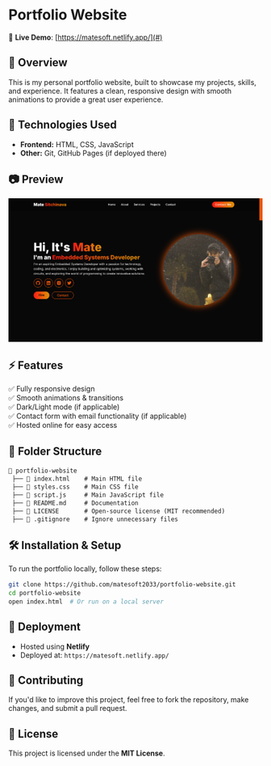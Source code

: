 # Portfolio Website  

🚀 **Live Demo**: [https://matesoft.netlify.app/](#)  

## 📌 Overview  
This is my personal portfolio website, built to showcase my projects, skills, and experience. It features a clean, responsive design with smooth animations to provide a great user experience.  

## 🔧 Technologies Used  
- **Frontend:** HTML, CSS, JavaScript  
- **Other:** Git, GitHub Pages (if deployed there)  

## 📷 Preview  
![Portfolio Preview](portfolio.png)

## ⚡ Features  
✅ Fully responsive design  
✅ Smooth animations & transitions  
✅ Dark/Light mode (if applicable)  
✅ Contact form with email functionality (if applicable)  
✅ Hosted online for easy access  

## 📂 Folder Structure  
```
📂 portfolio-website  
 ├── 📜 index.html    # Main HTML file  
 ├── 📜 styles.css    # Main CSS file  
 ├── 📜 script.js     # Main JavaScript file  
 ├── 📜 README.md     # Documentation  
 ├── 📜 LICENSE       # Open-source license (MIT recommended)  
 ├── 📜 .gitignore    # Ignore unnecessary files  
```

## 🛠️ Installation & Setup  
To run the portfolio locally, follow these steps:  

```sh
git clone https://github.com/matesoft2033/portfolio-website.git  
cd portfolio-website  
open index.html  # Or run on a local server  
```

## 🎯 Deployment  
- Hosted using **Netlify**  
- Deployed at: `https://matesoft.netlify.app/`  

## 🤝 Contributing  
If you'd like to improve this project, feel free to fork the repository, make changes, and submit a pull request.  

## 📜 License  
This project is licensed under the **MIT License**.  
